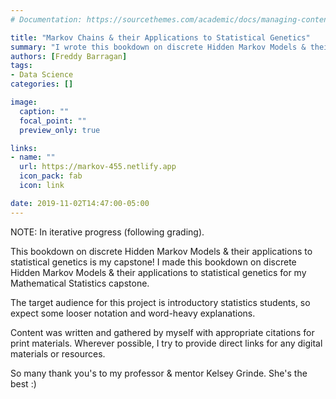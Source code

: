 ```yaml
---
# Documentation: https://sourcethemes.com/academic/docs/managing-content/

title: "Markov Chains & their Applications to Statistical Genetics"
summary: "I wrote this bookdown on discrete Hidden Markov Models & their applications to local ancestry inference!"
authors: [Freddy Barragan]
tags: 
- Data Science
categories: []

image:
  caption: ""
  focal_point: ""
  preview_only: true

links:
- name: ""
  url: https://markov-455.netlify.app
  icon_pack: fab
  icon: link

date: 2019-11-02T14:47:00-05:00
---
```


NOTE: In iterative progress (following grading).

This bookdown on discrete Hidden Markov Models & their applications to statistical genetics is my capstone! I made this bookdown on discrete Hidden Markov Models & their applications to statistical genetics for my Mathematical Statistics capstone.

The target audience for this project is introductory statistics students, so expect some looser notation and word-heavy explanations. 

Content was written and gathered by myself with appropriate citations for print materials. Wherever possible, I try to provide direct links for any digital materials or resources.

So many thank you's to my professor & mentor Kelsey Grinde. She's the best :)